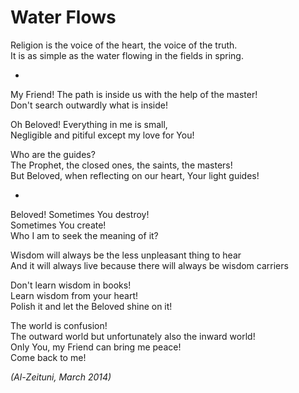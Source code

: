 # Water Flows


Religion is the voice of the heart, the voice of the truth.<br />
It is as simple as the water flowing in the fields in spring.

-

My Friend! The path is inside us with the help of the master!<br />
Don't search outwardly what is inside!

Oh Beloved! Everything in me is small,<br />
Negligible and pitiful except my love for You!

Who are the guides?<br />
The Prophet, the closed ones, the saints, the masters!<br />
But Beloved, when reflecting on our heart, Your light guides!

-

Beloved! Sometimes You destroy!<br />
Sometimes You create!<br />
Who I am to seek the meaning of it?

Wisdom will always be the less unpleasant thing to hear<br />
And it will always live because there will always be wisdom carriers

Don't learn wisdom in books!<br />
Learn wisdom from your heart!<br />
Polish it and let the Beloved shine on it!

The world is confusion!<br />
The outward world but unfortunately also the inward world!<br />
Only You, my Friend can bring me peace!<br />
Come back to me!

*(Al-Zeituni, March 2014)*